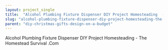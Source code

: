 ```yaml
---
layout: project_single
title:  "Alcohol Plumbing Fixture Dispenser DIY Project Homesteading  - The Homestead Survival .Com"
slug: "alcohol-plumbing-fixture-dispenser-diy-project-homesteading-the-homestead-survival-com"
parent: "diy-christmas-gifts-design-on-a-budget"
---
```

Alcohol Plumbing Fixture Dispenser DIY Project Homesteading  - The Homestead Survival .Com